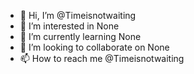 - 👋 Hi, I’m @Timeisnotwaiting
- 👀 I’m interested in None
- 🌱 I’m currently learning None
- 💞️ I’m looking to collaborate on None
- 📫 How to reach me @Timeisnotwaiting


